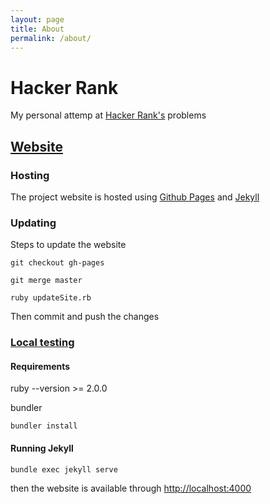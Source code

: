 ```yaml
---
layout: page
title: About
permalink: /about/
---
```


# Hacker Rank

My personal attemp at [Hacker Rank's](https://www.hackerrank.com/domains) problems

## [Website](http://straktor.github.io/hackerrank/)

### Hosting

The project website is hosted using [Github Pages](https://pages.github.com/) and [Jekyll](http://jekyllrb.com/)

### Updating

Steps to update the website

```
git checkout gh-pages
```

```
git merge master
```

```
ruby updateSite.rb
```

Then commit and push the changes

### [Local testing](https://help.github.com/articles/using-jekyll-with-pages/)

#### Requirements

ruby --version >= 2.0.0

bundler

```
bundler install
```

#### Running Jekyll

```
bundle exec jekyll serve
```

then the website is available through [http://localhost:4000](http://localhost:4000)


